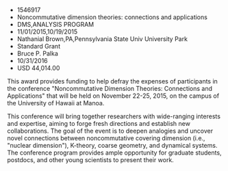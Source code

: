 
* 1546917
* Noncommutative dimension theories: connections and applications
* DMS,ANALYSIS PROGRAM
* 11/01/2015,10/19/2015
* Nathanial Brown,PA,Pennsylvania State Univ University Park
* Standard Grant
* Bruce P. Palka
* 10/31/2016
* USD 44,014.00

This award provides funding to help defray the expenses of participants in the
conference "Noncommutative Dimension Theories: Connections and Applications"
that will be held on November 22-25, 2015, on the campus of the University of
Hawaii at Manoa.

This conference will bring together researchers with wide-ranging interests and
expertise, aiming to forge fresh directions and establish new collaborations.
The goal of the event is to deepen analogies and uncover novel connections
between noncommutative covering dimension (i.e., "nuclear dimension"), K-theory,
coarse geometry, and dynamical systems. The conference program provides ample
opportunity for graduate students, postdocs, and other young scientists to
present their work.
